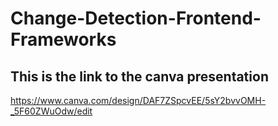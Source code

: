# Change-Detection-Frontend-Frameworks
## This is the link to the canva presentation
https://www.canva.com/design/DAF7ZSpcvEE/5sY2bvvOMH-_5F60ZWuOdw/edit 
